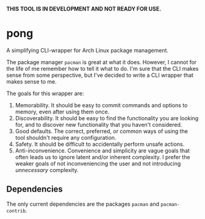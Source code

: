 __THIS TOOL IS IN DEVELOPMENT AND NOT READY FOR USE.__

# pong
A simplifying CLI-wrapper for Arch Linux package management.

The package manager `pacman` is great at what it does.
However, I cannot for the life of me remember how to tell it what to do.
I'm sure that the CLI makes sense from some perspective,
but I've decided to write a CLI wrapper that makes sense to me.

The goals for this wrapper are:

1. Memorability.
It should be easy to commit commands and options to memory,
even after using them once.
2. Discoverability.
It should be easy to find the functionality you are looking for,
and to discover new functionality that you haven't considered.
3. Good defaults.
The correct, preferred, or common ways of using the tool shouldn't require any configuration.
4. Safety.
It should be difficult to accidentally perform unsafe actions.
5. Anti-inconvenience.
Convenience and simplicity are vague goals
that often leads us to ignore latent and/or inherent complexity.
I prefer the weaker goals of not inconveniencing the user
and not introducing _unnecessary_ complexity.

## Dependencies

The only current dependencies are the packages `pacman` and `pacman-contrib`.
